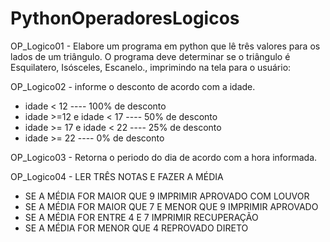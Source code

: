 # PythonOperadoresLogicos

OP_Logico01 - Elabore  um programa em python que lê três
valores para os lados de um triângulo. O programa deve 
determinar se o triângulo é Esquilatero, Isósceles, Escanelo., imprimindo na tela para o usuário:

OP_Logico02 - informe o desconto de acordo com a idade. 
 - idade < 12 ---- 100% de desconto
 - idade >=12 e idade < 17 ---- 50% de desconto
 - idade >= 17 e idade < 22 ---- 25% de desconto
 - idade >= 22 ---- 0% de desconto

OP_Logico03 - Retorna o periodo do dia de acordo com a hora informada.

OP_Logico04 - LER TRÊS NOTAS E FAZER A MÉDIA
  - SE A MÉDIA FOR MAIOR QUE 9 IMPRIMIR APROVADO COM LOUVOR
  - SE A MÉDIA FOR MAIOR QUE 7 E MENOR QUE 9 IMPRIMIR APROVADO
  - SE A MÉDIA FOR ENTRE 4 E 7 IMPRIMIR RECUPERAÇÃO
  - SE A MÉDIA FOR MENOR QUE 4 REPROVADO DIRETO
